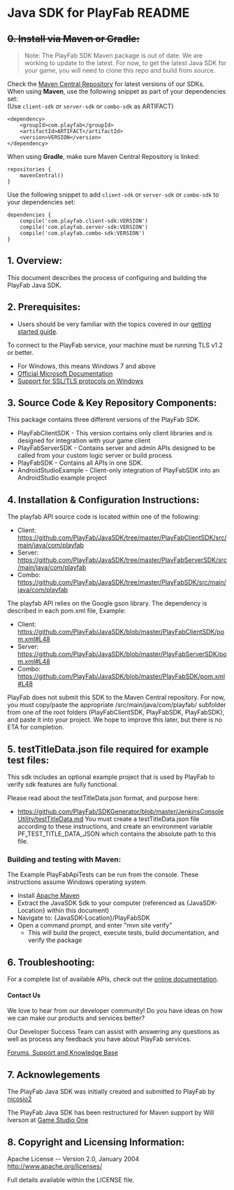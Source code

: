 # Java SDK for PlayFab README

## ~~0. Install via Maven or Gradle:~~
> Note: The PlayFab SDK Maven package is out of date. We are working to update to the latest. For now, to get the latest Java SDK for your game, you will need to clone this repo and build from source.

Check the [Maven Central Repository](https://search.maven.org/#search%7Cga%7C1%7Ccom.playfab) for latest versions of our SDKs.  
When using **Maven**, use the following snippet as part of your dependencies set:  
(Use `client-sdk` or `server-sdk` or `combo-sdk` as ARTIFACT)  

```
<dependency>
    <groupId>com.playfab</groupId>
    <artifactId>ARTIFACT</artifactId>
    <version>VERSION</version>
</dependency>
```

When using **Gradle**, make sure Maven Central Repository is linked:  

```
repositories {
    mavenCentral()
}
```

Use the following snippet to add `client-sdk` or `server-sdk` or `combo-sdk` to your dependencies set:  

```
dependencies {
    compile('com.playfab.client-sdk:VERSION')
    compile('com.playfab.server-sdk:VERSION')
    compile('com.playfab.combo-sdk:VERSION')
}
```

## 1. Overview:

This document describes the process of configuring and building the PlayFab Java SDK.


## 2. Prerequisites:

* Users should be very familiar with the topics covered in our [getting started guide](https://api.playfab.com/docs/general-getting-started).

To connect to the PlayFab service, your machine must be running TLS v1.2 or better.
* For Windows, this means Windows 7 and above
* [Official Microsoft Documentation](https://msdn.microsoft.com/en-us/library/windows/desktop/aa380516%28v=vs.85%29.aspx)
* [Support for SSL/TLS protocols on Windows](http://blogs.msdn.com/b/kaushal/archive/2011/10/02/support-for-ssl-tls-protocols-on-windows.aspx)


## 3. Source Code & Key Repository Components:

This package contains three different versions of the PlayFab SDK.
* PlayFabClientSDK - This version contains only client libraries and is designed for integration with your game client
* PlayFabServerSDK - Contains server and admin APIs designed to be called from your custom logic server or build process
* PlayFabSDK - Contains all APIs in one SDK.
* AndroidStudioExample - Client-only integration of PlayFabSDK into an AndroidStudio example project


## 4. Installation & Configuration Instructions:

The playfab API source code is located within one of the following:

* Client: https://github.com/PlayFab/JavaSDK/tree/master/PlayFabClientSDK/src/main/java/com/playfab
* Server: https://github.com/PlayFab/JavaSDK/tree/master/PlayFabServerSDK/src/main/java/com/playfab
* Combo: https://github.com/PlayFab/JavaSDK/tree/master/PlayFabSDK/src/main/java/com/playfab

The playfab API relies on the Google gson library.  The dependency is described in each pom.xml file, Example:

* Client: https://github.com/PlayFab/JavaSDK/blob/master/PlayFabClientSDK/pom.xml#L48
* Server: https://github.com/PlayFab/JavaSDK/blob/master/PlayFabServerSDK/pom.xml#L48
* Combo: https://github.com/PlayFab/JavaSDK/blob/master/PlayFabSDK/pom.xml#L48

PlayFab does not submit this SDK to the Maven Central repository. For now, you must copy/paste the appropriate /src/main/java/com/playfab/ subfolder from one of the root folders (PlayFabClientSDK, PlayFabSDK, PlayFabSDK), and paste it into your project. We hope to improve this later, but there is no ETA for completion.


## 5. testTitleData.json file required for example test files:

This sdk includes an optional example project that is used by PlayFab to verify sdk features are fully functional.

Please read about the testTitleData.json format, and purpose here:
* https://github.com/PlayFab/SDKGenerator/blob/master/JenkinsConsoleUtility/testTitleData.md
You must create a testTitleData.json file according to these instructions, and create an environment variable PF_TEST_TITLE_DATA_JSON which contains the absolute path to this file.


### Building and testing with Maven:

The Example PlayFabApiTests can be run from the console.  These instructions assume Windows operating system.

* Install [Apache Maven](https://maven.apache.org/download.cgi)
* Extract the JavaSDK Sdk to your computer (referenced as {JavaSDK-Location} within this document)
* Navigate to: {JavaSDK-Location}/PlayFabSDK
* Open a command prompt, and enter "mvn site verify"
  * This will build the project, execute tests, build documentation, and verify the package


## 6. Troubleshooting:

For a complete list of available APIs, check out the [online documentation](http://api.playfab.com/Documentation/).

#### Contact Us
We love to hear from our developer community!
Do you have ideas on how we can make our products and services better?

Our Developer Success Team can assist with answering any questions as well as process any feedback you have about PlayFab services.

[Forums, Support and Knowledge Base](https://community.playfab.com/index.html)


## 7. Acknowlegements

The PlayFab Java SDK was initially created and submitted to PlayFab by [nicosio2](https://github.com/nicosio2)

The PlayFab Java SDK has been restructured for Maven support by Will Iverson at [Game Studio One](https://gamestudioone.com/)


## 8. Copyright and Licensing Information:

Apache License --
Version 2.0, January 2004
http://www.apache.org/licenses/

Full details available within the LICENSE file.
